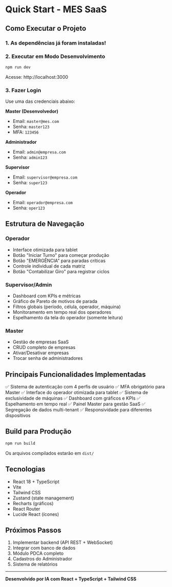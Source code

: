# Quick Start - MES SaaS

## Como Executar o Projeto

### 1. As dependências já foram instaladas!

### 2. Executar em Modo Desenvolvimento

```bash
npm run dev
```

Acesse: http://localhost:3000

### 3. Fazer Login

Use uma das credenciais abaixo:

**Master (Desenvolvedor)**
- Email: `master@mes.com`
- Senha: `master123`
- MFA: `123456`

**Administrador**
- Email: `admin@empresa.com`
- Senha: `admin123`

**Supervisor**
- Email: `supervisor@empresa.com`
- Senha: `super123`

**Operador**
- Email: `operador@empresa.com`
- Senha: `oper123`

## Estrutura de Navegação

### Operador
- Interface otimizada para tablet
- Botão "Iniciar Turno" para começar produção
- Botão "EMERGÊNCIA" para paradas críticas
- Controle individual de cada matriz
- Botão "Contabilizar Giro" para registrar ciclos

### Supervisor/Admin
- Dashboard com KPIs e métricas
- Gráfico de Pareto de motivos de parada
- Filtros globais (período, célula, operador, máquina)
- Monitoramento em tempo real dos operadores
- Espelhamento da tela do operador (somente leitura)

### Master
- Gestão de empresas SaaS
- CRUD completo de empresas
- Ativar/Desativar empresas
- Trocar senha de administradores

## Principais Funcionalidades Implementadas

✅ Sistema de autenticação com 4 perfis de usuário
✅ MFA obrigatório para Master
✅ Interface do operador otimizada para tablet
✅ Sistema de exclusividade de máquinas
✅ Dashboard com gráficos e KPIs
✅ Espelhamento em tempo real
✅ Painel Master para gestão SaaS
✅ Segregação de dados multi-tenant
✅ Responsividade para diferentes dispositivos

## Build para Produção

```bash
npm run build
```

Os arquivos compilados estarão em `dist/`

## Tecnologias

- React 18 + TypeScript
- Vite
- Tailwind CSS
- Zustand (state management)
- Recharts (gráficos)
- React Router
- Lucide React (ícones)

## Próximos Passos

1. Implementar backend (API REST + WebSocket)
2. Integrar com banco de dados
3. Módulo PDCA completo
4. Cadastros do Administrador
5. Sistema de relatórios

---

**Desenvolvido por IA com React + TypeScript + Tailwind CSS**
